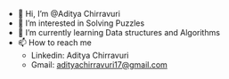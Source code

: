 - 👋 Hi, I’m @Aditya Chirravuri
- 👀 I’m interested in Solving Puzzles
- 🌱 I’m currently learning Data structures and Algorithms
- 📫 How to reach me
  - Linkedin: Aditya Chirravuri
  - Gmail: adityachirravuri17@gmail.com

